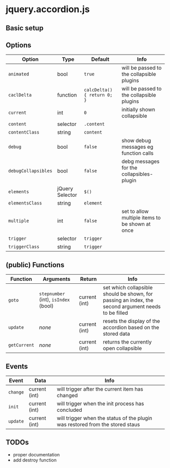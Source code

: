 # jquery.accordion.js

## Basic setup

## Options

| Option | Type | Default | Info |
|--------|------|---------|------|
| `animated` | bool | `true` | will be passed to the collapsible plugins |
| `caclDelta` | function | `calcDelta() { return 0; }` | will be passed to the collapsible plugins |
| `current` | int | `0` | initially shown collapsible |
| `content` | selector | `.content` |  |
| `contentClass` | string | `content` |  |
| `debug` | bool | `false` | show debug messages eg function calls |
| `debugCollapsibles` | bool | `false` | debg messages for the collapsibles-plugin |
| `elements` | jQuery Selector | `$()` |  |
| `elementsClass` | string | `element` |  |
| `multiple` | int | `false` | set to allow multiple items to be shown at once |
| `trigger` | selector | `trigger` |  |
| `triggerClass` | string | `trigger` |  |



## (public) Functions

| Function | Arguments | Return | Info |
|----------|-----------|--------|------|
| `goto` | `stepnumber` (int), `isIndex` (bool) | current (int) | set which collapsible should be shown, for passing an index, the second argument needs to be filled |
| `update` | _none_ | current (int) | resets the display of the accordion based on the stored data |
| `getCurrent` | _none_ | current (int) | returns the currently open collapsible |


## Events

| Event | Data | Info |
|-------|------|------|
| `change` | current (int) | will trigger after the current item has changed |
| `init` | current (int) | will trigger when the init process has concluded |
| `update` | current (int) | will trigger when the status of the plugin was restored from the stored staus |



## TODOs
- proper documentation
- add destroy function
